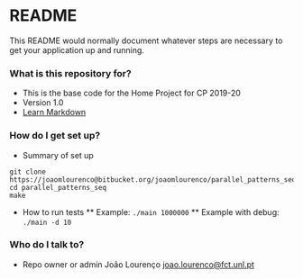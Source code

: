 # README #

This README would normally document whatever steps are necessary to get your application up and running.

### What is this repository for? ###

* This is the base code for the Home Project for CP 2019-20
* Version 1.0
* [Learn Markdown](https://bitbucket.org/tutorials/markdowndemo)

### How do I get set up? ###

* Summary of set up

```
git clone https://joaomlourenco@bitbucket.org/joaomlourenco/parallel_patterns_seq.git
cd parallel_patterns_seq
make
```
* How to run tests
** Example: `./main 1000000`
** Example with debug: `./main -d 10`

### Who do I talk to? ###

* Repo owner or admin
João Lourenço <joao.lourenco@fct.unl.pt>
